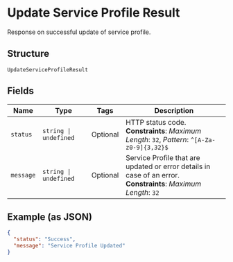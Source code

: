 
# Update Service Profile Result

Response on successful update of service profile.

## Structure

`UpdateServiceProfileResult`

## Fields

| Name | Type | Tags | Description |
|  --- | --- | --- | --- |
| `status` | `string \| undefined` | Optional | HTTP status code.<br>**Constraints**: *Maximum Length*: `32`, *Pattern*: `^[A-Za-z0-9]{3,32}$` |
| `message` | `string \| undefined` | Optional | Service Profile that are updated or error details in case of an error.<br>**Constraints**: *Maximum Length*: `32` |

## Example (as JSON)

```json
{
  "status": "Success",
  "message": "Service Profile Updated"
}
```

